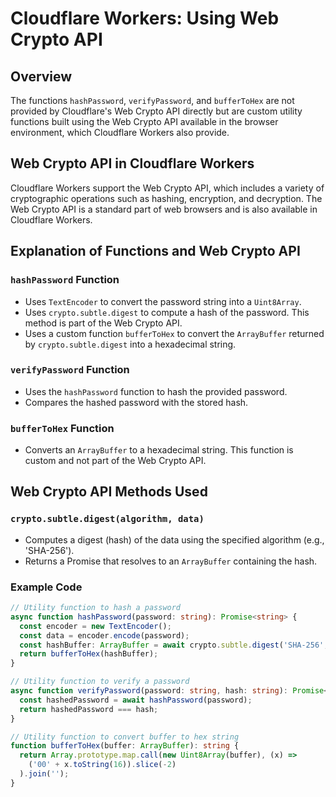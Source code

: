 # Cloudflare Workers: Using Web Crypto API

## Overview

The functions `hashPassword`, `verifyPassword`, and `bufferToHex` are not provided by Cloudflare's Web Crypto API directly but are custom utility functions built using the Web Crypto API available in the browser environment, which Cloudflare Workers also provide.

## Web Crypto API in Cloudflare Workers

Cloudflare Workers support the Web Crypto API, which includes a variety of cryptographic operations such as hashing, encryption, and decryption. The Web Crypto API is a standard part of web browsers and is also available in Cloudflare Workers.

## Explanation of Functions and Web Crypto API

### `hashPassword` Function

- Uses `TextEncoder` to convert the password string into a `Uint8Array`.
- Uses `crypto.subtle.digest` to compute a hash of the password. This method is part of the Web Crypto API.
- Uses a custom function `bufferToHex` to convert the `ArrayBuffer` returned by `crypto.subtle.digest` into a hexadecimal string.

### `verifyPassword` Function

- Uses the `hashPassword` function to hash the provided password.
- Compares the hashed password with the stored hash.

### `bufferToHex` Function

- Converts an `ArrayBuffer` to a hexadecimal string. This function is custom and not part of the Web Crypto API.

## Web Crypto API Methods Used

### `crypto.subtle.digest(algorithm, data)`

- Computes a digest (hash) of the data using the specified algorithm (e.g., 'SHA-256').
- Returns a Promise that resolves to an `ArrayBuffer` containing the hash.

### Example Code

```typescript
// Utility function to hash a password
async function hashPassword(password: string): Promise<string> {
  const encoder = new TextEncoder();
  const data = encoder.encode(password);
  const hashBuffer: ArrayBuffer = await crypto.subtle.digest('SHA-256', data);
  return bufferToHex(hashBuffer);
}

// Utility function to verify a password
async function verifyPassword(password: string, hash: string): Promise<boolean> {
  const hashedPassword = await hashPassword(password);
  return hashedPassword === hash;
}

// Utility function to convert buffer to hex string
function bufferToHex(buffer: ArrayBuffer): string {
  return Array.prototype.map.call(new Uint8Array(buffer), (x) =>
    ('00' + x.toString(16)).slice(-2)
  ).join('');
}
